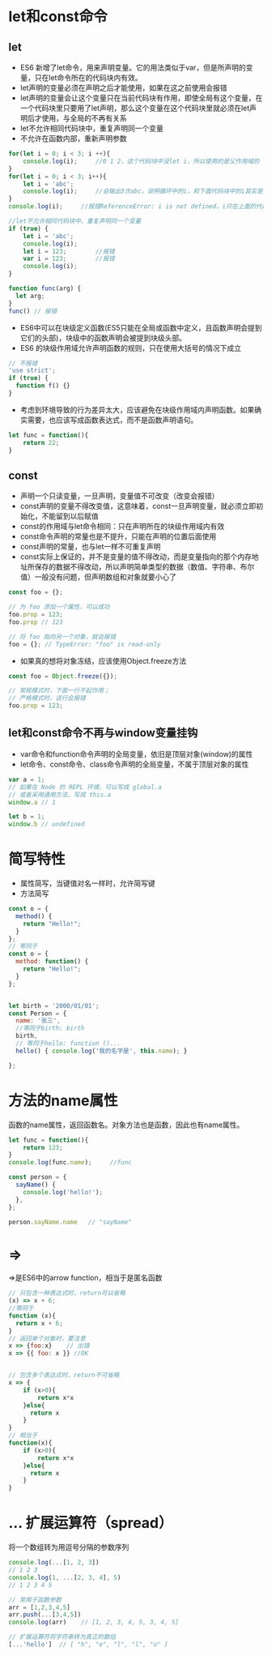 # let和const命令

## let
* ES6 新增了let命令，用来声明变量。它的用法类似于var，但是所声明的变量，只在let命令所在的代码块内有效。
* let声明的变量必须在声明之后才能使用，如果在这之前使用会报错
* let声明的变量会让这个变量只在当前代码块有作用，即使全局有这个变量，在一个代码块里只要用了let声明，那么这个变量在这个代码块里就必须在let声明后才使用，与全局的不再有关系
* let不允许相同代码块中，重复声明同一个变量
* 不允许在函数内部，重新声明参数

```javascript
for(let i = 0; i < 3; i ++){
    console.log(i);     //0 1 2，这个代码块中没let i，所以使用的是父作用域的
}    
for(let i = 0; i < 3; i++){
    let i = 'abc';
    console.log(i);     //会输出3次abc，说明循环中的i，和下面代码块中的i其实是在不同的作用域中
}
console.log(i);     //报错ReferenceError: i is not defined，i只在上面的代码块中有用

//let不允许相同代码块中，重复声明同一个变量
if (true) {
    let i = 'abc';
    console.log(i);
    let i = 123;        //报错
    var i = 123;        //报错
    console.log(i);
}

function func(arg) {
  let arg;
}
func() // 报错
```

* ES6中可以在块级定义函数(ES5只能在全局或函数中定义，且函数声明会提到它们的头部)，块级中的函数声明会被提到块级头部。
* ES6 的块级作用域允许声明函数的规则，只在使用大括号的情况下成立
```javascript
// 不报错
'use strict';
if (true) {
  function f() {}
}
```
* 考虑到环境导致的行为差异太大，应该避免在块级作用域内声明函数。如果确实需要，也应该写成函数表达式，而不是函数声明语句。
```javascript
let func = function(){
    return 22;
}
```

## const
* 声明一个只读变量，一旦声明，变量值不可改变（改变会报错）
* const声明的变量不得改变值，这意味着，const一旦声明变量，就必须立即初始化，不能留到以后赋值
* const的作用域与let命令相同：只在声明所在的块级作用域内有效
* const命令声明的常量也是不提升，只能在声明的位置后面使用
* const声明的常量，也与let一样不可重复声明
* const实际上保证的，并不是变量的值不得改动，而是变量指向的那个内存地址所保存的数据不得改动，所以声明简单类型的数据（数值、字符串、布尔值）一般没有问题，但声明数组和对象就要小心了
```javascript
const foo = {};

// 为 foo 添加一个属性，可以成功
foo.prop = 123;
foo.prop // 123

// 将 foo 指向另一个对象，就会报错
foo = {}; // TypeError: "foo" is read-only
```
* 如果真的想将对象冻结，应该使用Object.freeze方法
```javascript
const foo = Object.freeze({});

// 常规模式时，下面一行不起作用；
// 严格模式时，该行会报错
foo.prop = 123;
```

## let和const命令不再与window变量挂钩
* var命令和function命令声明的全局变量，依旧是顶层对象(window)的属性
* let命令、const命令、class命令声明的全局变量，不属于顶层对象的属性
```javascript
var a = 1;
// 如果在 Node 的 REPL 环境，可以写成 global.a
// 或者采用通用方法，写成 this.a
window.a // 1

let b = 1;
window.b // undefined
```


# 简写特性
* 属性简写，当键值对名一样时，允许简写键
* 方法简写
```javascript
const o = {
  method() {
    return "Hello!";
  }
};
// 等同于
const o = {
  method: function() {
    return "Hello!";
  }
};


let birth = '2000/01/01';
const Person = {
  name: '张三',
  //等同于birth: birth
  birth,
  // 等同于hello: function ()...
  hello() { console.log('我的名字是', this.name); }

};
```

# 方法的name属性
函数的name属性，返回函数名。对象方法也是函数，因此也有name属性。
```javascript
let func = function(){
    return 123;
}
console.log(func.name);     //func

const person = {
  sayName() {
    console.log('hello!');
  },
};

person.sayName.name   // "sayName"
```


# =>
=>是ES6中的arrow function，相当于是匿名函数
```javascript
// 只包含一种表达式时，return可以省略
(x) => x + 6;
//等同于
function (x){
  return x + 6;
}
// 返回单个对象时，要注意
x => {foo:x}    // 出错
x => {{ foo: x }} //OK


// 包含多个表达式时，return不可省略
x => {
    if (x>0){
        return x*x
    }else{
      return x
    }
}
// 相当于
function(x){
    if (x>0){
        return x*x
    }else{
      return x
    }
}
```

# ... 扩展运算符（spread）
将一个数组转为用逗号分隔的参数序列
```javascript
console.log(...[1, 2, 3])
// 1 2 3
console.log(1, ...[2, 3, 4], 5)
// 1 2 3 4 5

// 常用于函数参数
arr = [1,2,3,4,5]
arr.push(...[3,4,5])
console.log(arr)    // [1, 2, 3, 4, 5, 3, 4, 5]

// 扩展运算符将字符串转为真正的数组
[...'hello']  // [ "h", "e", "l", "l", "o" ]
```